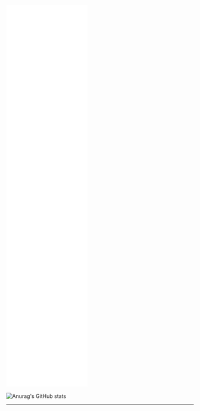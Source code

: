 ![](github-metrics.svg)

<!-- 
![Metrics](https://metrics.lecoq.io/pengqian089?template=classic&projects=1&code=1&achievements=1&activity=1&repositories=1&people=1&stars=1&gists=1&introduction=1&repositories=100&repositories.batch=100&repositories.forks=false&repositories.affiliations=owner&stars.limit=4&people.limit=24&people.identicons=false&people.identicons.hide=false&people.size=28&people.types=followers%2C%20following&people.shuffle=false&projects.limit=4&projects.descriptions=false&code.lines=12&code.load=400&code.days=3&code.visibility=public&activity.limit=5&activity.load=300&activity.days=14&activity.visibility=all&activity.timestamps=false&activity.filter=all&achievements.threshold=C&achievements.secrets=true&achievements.display=detailed&achievements.limit=0&introduction.title=true&config.timezone=Asia%2FHong_Kong)
-->

![Anurag's GitHub stats](https://github-readme-stats.vercel.app/api?username=pengqian089&count_private=true&&show_icons=true&&theme=radical)

-----------



<!--
**pengqian089/pengqian089** is a ✨ _special_ ✨ repository because its `README.md` (this file) appears on your GitHub profile.

Here are some ideas to get you started:

- 🔭 I’m currently working on ...
- 🌱 I’m currently learning ...
- 👯 I’m looking to collaborate on ...
- 🤔 I’m looking for help with ...
- 💬 Ask me about ...
- 📫 How to reach me: ...
- 😄 Pronouns: ...
- ⚡ Fun fact: ...
-->
